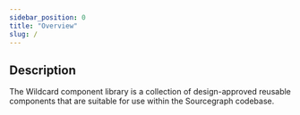 ```yaml
---
sidebar_position: 0
title: "Overview"
slug: /
---
```


## Description

The Wildcard component library is a collection of design-approved reusable components that are suitable for use within the Sourcegraph codebase.
